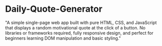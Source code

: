 # Daily-Quote-Generator
"A simple single-page web app built with pure HTML, CSS, and JavaScript that displays a random motivational quote at the click of a button. No libraries or frameworks required, fully responsive design, and perfect for beginners learning DOM manipulation and basic styling."
